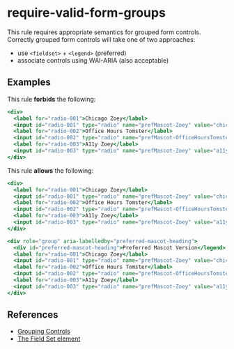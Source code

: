 # require-valid-form-groups

This rule requires appropriate semantics for grouped form controls. Correctly grouped form controls will take one of two approaches:

* use `<fieldset>` + `<legend>` (preferred)
* associate controls using WAI-ARIA (also acceptable)

## Examples

This rule **forbids** the following:

```hbs
<div>
  <label for="radio-001">Chicago Zoey</label>
  <input id="radio-001" type="radio" name="prefMascot-Zoey" value="chicago zoey" />
  <label for="radio-002">Office Hours Tomster</label>
  <input id="radio-002" type="radio" name="prefMascot-OfficeHoursTomster" value="office hours tomster" />
  <label for="radio-003">A11y Zoey</label>
  <input id="radio-003" type="radio" name="prefMascot-Zoey" value="a11y zoey" />
</div>
```

This rule **allows** the following:

```hbs
<div>
  <label for="radio-001">Chicago Zoey</label>
  <input id="radio-001" type="radio" name="prefMascot-Zoey" value="chicago zoey" />
  <label for="radio-002">Office Hours Tomster</label>
  <input id="radio-002" type="radio" name="prefMascot-OfficeHoursTomster" value="office hours tomster" />
  <label for="radio-003">A11y Zoey</label>
  <input id="radio-003" type="radio" name="prefMascot-Zoey" value="a11y zoey" />
</div>
```

```hbs
<div role="group" aria-labelledby="preferred-mascot-heading">
  <div id="preferred-mascot-heading">Preferred Mascot Version</legend>
  <label for="radio-001">Chicago Zoey</label>
  <input id="radio-001" type="radio" name="prefMascot-Zoey" value="chicago zoey" />
  <label for="radio-002">Office Hours Tomster</label>
  <input id="radio-002" type="radio" name="prefMascot-OfficeHoursTomster" value="office hours tomster" />
  <label for="radio-003">A11y Zoey</label>
  <input id="radio-003" type="radio" name="prefMascot-Zoey" value="a11y zoey" />
</div>
```

## References

* [Grouping Controls](https://www.w3.org/WAI/tutorials/forms/grouping/)
* [The Field Set element](https://developer.mozilla.org/en-US/docs/Web/HTML/Element/fieldset)
